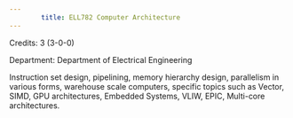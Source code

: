 ```yaml
---
        title: ELL782 Computer Architecture
---
```

Credits: 3 (3-0-0)

Department: Department of Electrical Engineering

Instruction set design, pipelining, memory hierarchy design, parallelism in various forms, warehouse scale computers, specific topics such as Vector, SIMD, GPU architectures, Embedded Systems, VLIW, EPIC, Multi-core architectures.